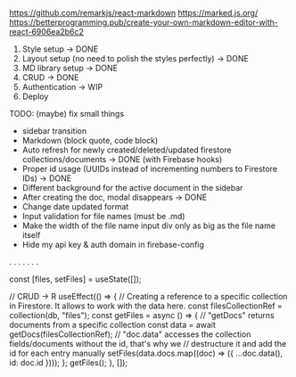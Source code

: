 https://github.com/remarkjs/react-markdown
https://marked.js.org/
https://betterprogramming.pub/create-your-own-markdown-editor-with-react-6906ea2b6c2

1. Style setup -> DONE
2. Layout setup (no need to polish the styles perfectly) -> DONE
3. MD library setup -> DONE
4. CRUD -> DONE
5. Authentication -> WIP
6. Deploy

TODO: (maybe) fix small things

- sidebar transition
- Markdown (block quote, code block)
- Auto refresh for newly created/deleted/updated firestore collections/documents -> DONE (with Firebase hooks)
- Proper id usage (UUIDs instead of incrementing numbers to Firestore IDs) -> DONE
- Different background for the active document in the sidebar
- After creating the doc, modal disappears -> DONE
- Change date updated format
- Input validation for file names (must be .md)
- Make the width of the file name input div only as big as the file name itself
- Hide my api key & auth domain in firebase-config

.
.
.
.
.
.
.

const [files, setFiles] = useState([]);

// CRUD -> R
useEffect(() => {
// Creating a reference to a specific collection in Firestore. It allows to work with the data here.
const filesCollectionRef = collection(db, "files");
const getFiles = async () => {
// "getDocs" returns documents from a specific collection
const data = await getDocs(filesCollectionRef);
// "doc.data" accesses the collection fields/documents without the id, that's why we
// destructure it and add the id for each entry manually
setFiles(data.docs.map((doc) => ({ ...doc.data(), id: doc.id })));
};
getFiles();
}, []);
